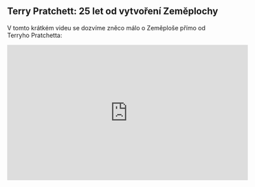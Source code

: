 ﻿## Terry Pratchett: 25 let od vytvoření Zeměplochy
  V tomto krátkém videu se dozvíme zněco málo o Zeměploše přímo od Terryho Pratchetta:
  <iframe width="560" height="315" src="https://www.youtube.com/embed/jDF4AHZFQdw" frameborder="0" allowfullscreen></iframe>